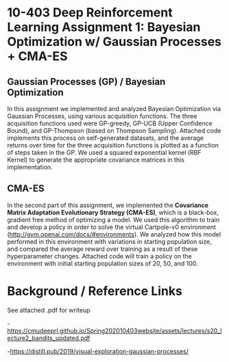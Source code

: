 # 10-403 Deep Reinforcement Learning Assignment 1: Bayesian Optimization w/ Gaussian Processes + CMA-ES

## Gaussian Processes (GP) / Bayesian Optimization
In this assignment we implemented and analyzed Bayesian Optimization via Gaussian Processes, using various acquisition functions. The three acquisition functions used were GP-greedy, GP-UCB (Upper Confidence Bound), and GP-Thompson (based on Thompson Sampling). Attached code implements this process on self-generated datasets, and the average returns over time for the three acquisition functions is plotted as a function of steps taken in the GP. We used a squared exponential kernel (RBF Kernel) to generate the appropriate covariance matrices in this implementation.
## CMA-ES
In the second part of this assignment, we implemented the **Covariance Matrix Adaptation Evolutionary Strategy (CMA-ES)**, which is a black-box, gradient free 
method of optimizing a model. We used this algorithm to train and develop a policy in order to solve the virtual Cartpole-v0 environment (http://gym.openai.com/docs/#environments). We analyzed how this model performed in this environment with variations in starting population size, and compared the average reward over training as a result of these hyperparameter changes. Attached code will train a policy on the environment with initial starting population sizes of 20, 50, and 100.  

# Background / Reference Links
See attached .pdf for writeup

-https://cmudeeprl.github.io/Spring202010403website/assets/lectures/s20_lecture2_bandits_updated.pdf


-https://distill.pub/2019/visual-exploration-gaussian-processes/
